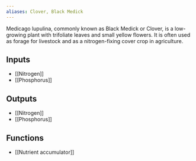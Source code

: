 ```yaml
---
aliases: Clover, Black Medick
---
```

Medicago lupulina, commonly known as Black Medick or Clover, is a low-growing plant with trifoliate leaves and small yellow flowers. It is often used as forage for livestock and as a nitrogen-fixing cover crop in agriculture.

## Inputs
- [[Nitrogen]] 
- [[Phosphorus]]

## Outputs
- [[Nitrogen]] 
- [[Phosphorus]]

## Functions
- [[Nutrient accumulator]]